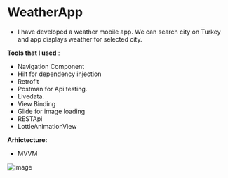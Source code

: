 # WeatherApp

- I have developed a weather mobile app. We can search 
city on Turkey and app displays weather for selected 
city.


**Tools that I used** :

- Navigation Component
- Hilt for dependency injection
- Retrofit 
- Postman for Api testing.
- Livedata.
- View Binding
- Glide for image loading
- RESTApi
- LottieAnimationView

**Arhictecture:**

- MVVM

![image](https://user-images.githubusercontent.com/64928807/216661657-db973b50-64ba-4420-9361-2ec4e9030636.png)
